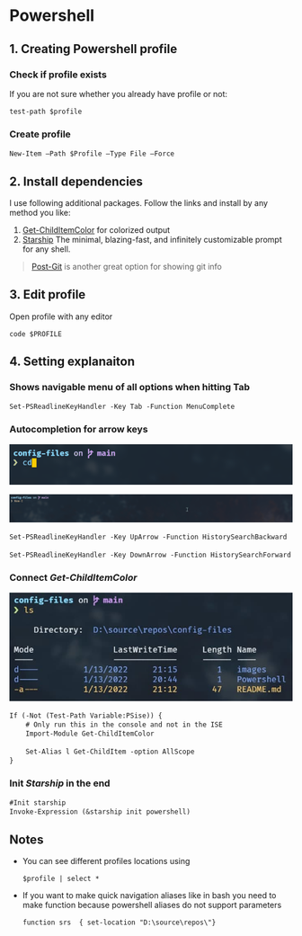 # Powershell

## 1. Creating Powershell profile

### Check if profile exists

If you are not sure whether you already have profile or not:
```
test-path $profile
```

### Create profile

```
New-Item –Path $Profile –Type File –Force
```

## 2. Install dependencies 

I use following additional packages. Follow the links and install by any method you like: 

1. [Get-ChildItemColor](https://github.com/joonro/Get-ChildItemColor) for colorized output
2. [Starship](https://starship.rs/) The minimal, blazing-fast, and infinitely customizable prompt for any shell.

>[Post-Git](https://github.com/dahlbyk/posh-git) is another great option for showing git info
## 3. Edit profile 

Open profile with any editor
```
code $PROFILE
```

## 4. Setting explanaiton
 

### Shows navigable menu of all options when hitting Tab
```
Set-PSReadlineKeyHandler -Key Tab -Function MenuComplete
```

### Autocompletion for arrow keys

![history](../images/powershell/History.gif)

![history](../images/powershell/Autocomplete.gif)

```
Set-PSReadlineKeyHandler -Key UpArrow -Function HistorySearchBackward

Set-PSReadlineKeyHandler -Key DownArrow -Function HistorySearchForward
```

### Connect *Get-ChildItemColor*

![history](../images/powershell/colors.jpg)


```
If (-Not (Test-Path Variable:PSise)) {
    # Only run this in the console and not in the ISE
    Import-Module Get-ChildItemColor

    Set-Alias l Get-ChildItem -option AllScope
}
```

### Init *Starship* in the end
```
#Init starship
Invoke-Expression (&starship init powershell)
```

## Notes

* You can see different profiles locations using
    ```
    $profile | select *
    ```

* If you want to make quick navigation aliases like in bash you need to make function because powershell aliases do not support parameters
    ```
    function srs  { set-location "D:\source\repos\"}
    ```